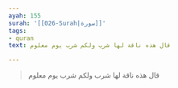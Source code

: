 ```yaml
---
ayah: 155
surah: '[[026-Surah|سورة]]'
tags:
- quran
text: قال هذه ناقة لها شرب ولكم شرب يوم معلوم

---
```

> قال هذه ناقة لها شرب ولكم شرب يوم معلوم
